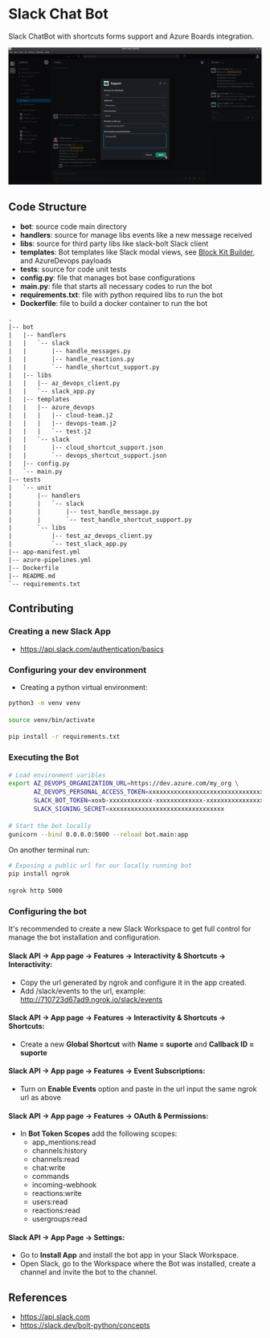 # Slack Chat Bot

Slack ChatBot with shortcuts forms support and Azure Boards integration.

![Slack ChatBot Screenshot](./images/screenshot_1.png)

## Code Structure

- **bot**: source code main directory
- **handlers**: source for manage libs events like a new message received
- **libs**: source for third party libs like slack-bolt Slack client
- **templates**: Bot templates like Slack modal views, see [Block Kit Builder](https://app.slack.com/block-kit-builder), and AzureDevops payloads
- **tests**: source for code unit tests
- **config.py**: file that manages bot base configurations
- **main.py**: file that starts all necessary codes to run the bot
- **requirements.txt**: file with python required libs to run the bot
- **Dockerfile**: file to build a docker container to run the bot

```
.
|-- bot
|   |-- handlers
|   |   `-- slack
|   |       |-- handle_messages.py
|   |       |-- handle_reactions.py
|   |       `-- handle_shortcut_support.py
|   |-- libs
|   |   |-- az_devops_client.py
|   |   `-- slack_app.py
|   |-- templates
|   |   |-- azure_devops
|   |   |   |-- cloud-team.j2
|   |   |   |-- devops-team.j2
|   |   |   `-- test.j2
|   |   `-- slack
|   |       |-- cloud_shortcut_support.json
|   |       `-- devops_shortcut_support.json
|   |-- config.py
|   `-- main.py
|-- tests
|   `-- unit
|       |-- handlers
|       |   `-- slack
|       |       |-- test_handle_message.py
|       |       `-- test_handle_shortcut_support.py
|       `-- libs
|           |-- test_az_devops_client.py
|           `-- test_slack_app.py
|-- app-manifest.yml
|-- azure-pipelines.yml
|-- Dockerfile
|-- README.md
`-- requirements.txt
```

## Contributing

### Creating a new Slack App

- https://api.slack.com/authentication/basics

### Configuring your dev environment

- Creating a python virtual environment:

```sh
python3 -m venv venv

source venv/bin/activate

pip install -r requirements.txt
```

### Executing the Bot

```sh
# Load environment varibles
export AZ_DEVOPS_ORGANIZATION_URL=https://dev.azure.com/my_org \
       AZ_DEVOPS_PERSONAL_ACCESS_TOKEN=xxxxxxxxxxxxxxxxxxxxxxxxxxxxxxxxxxxxxxxxxxxxxxxxxxxx \
       SLACK_BOT_TOKEN=xoxb-xxxxxxxxxxxx-xxxxxxxxxxxxx-xxxxxxxxxxxxxxxxxxxxxxxx \
       SLACK_SIGNING_SECRET=xxxxxxxxxxxxxxxxxxxxxxxxxxxxxxxx

# Start the bot locally
gunicorn --bind 0.0.0.0:5000 --reload bot.main:app
```

On another terminal run:

```sh
# Exposing a public url for our locally running bot
pip install ngrok

ngrok http 5000
```

### Configuring the bot

It's recommended to create a new Slack Workspace to get full control for
manage the bot installation and configuration.

#### Slack API -> App page -> Features -> Interactivity & Shortcuts -> Interactivity:

- Copy the url generated by ngrok and configure it in the app created.
- Add /slack/events to the url, example: http://710723d67ad9.ngrok.io/slack/events

#### Slack API -> App page -> Features -> Interactivity & Shortcuts -> Shortcuts:

- Create a new **Global Shortcut** with **Name = suporte** and **Callback ID = suporte**

#### Slack API -> App page -> Features -> Event Subscriptions:

- Turn on **Enable Events** option and paste in the url input the same ngrok url as above

#### Slack API -> App page -> Features -> OAuth & Permissions:

- In **Bot Token Scopes** add the following scopes:
    - app_mentions:read
    - channels:history
    - channels:read
    - chat:write
    - commands
    - incoming-webhook
    - reactions:write
    - users:read
    - reactions:read
    - usergroups:read

#### Slack API -> App Page -> Settings:

- Go to **Install App** and install the bot app in your Slack Workspace.
- Open Slack, go to the Workspace where the Bot was installed, create a channel and invite the bot to the channel.

## References

- https://api.slack.com
- https://slack.dev/bolt-python/concepts
